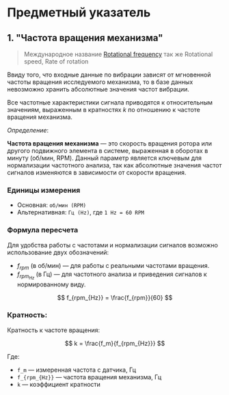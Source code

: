 # Предметный указатель

## 1. "Частота вращения механизма"

> Международное название
> [Rotational frequency](https://en.wikipedia.org/wiki/Rotational_frequency) 
> так же
> Rotational speed, Rate of rotation

Ввиду того, что входные данные по вибрации зависят от мгновенной частоты вращения исследуемого механизма, то в базе данных невозможно хранить абсолютные значения частот вибрации.

Все частотные характеристики сигнала приводятся к относительным значениям, выраженным в кратностях $k$ по отношению к частоте вращения механизма.

*Определение*: 

**Частота вращения механизма** — это скорость вращения ротора или другого подвижного элемента в системе, выраженная в оборотах в минуту (об/мин, RPM). Данный параметр является ключевым для нормализации частотного анализа, так как абсолютные значения частот сигналов изменяются в зависимости от скорости вращения.
  

### Единицы измерения

- Основная: `об/мин (RPM)`
- Альтернативная: `Гц (Hz)`, где `1 Hz = 60 RPM`


### Формула пересчета

Для удобства работы с частотами и нормализации сигналов возможно использование двух обозначений:

- $f_{rpm}$ (в об/мин) — для работы с реальными частотами вращения.
- $f_{rpm_{Hz}}$ (в Гц) — для частотного анализа и приведения сигналов к нормированному виду.

$$ f_{rpm_{Hz}} = \frac{f_{rpm}}{60} $$


### Кратность:

Кратность к частоте вращения:

$$ k = \frac{f_m}{f_{rpm_{Hz}}} $$

Где:

- `f_m` — измеренная частота с датчика, Гц
- `f_{rpm_{Hz}}` — частота вращения механизма, Гц
- `k` — коэффициент кратности

